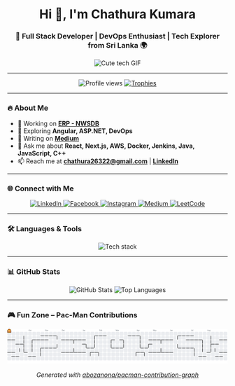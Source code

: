 <div align="center">
  <h1>Hi 👋, I'm Chathura Kumara</h1>
  <h3>🚀 Full Stack Developer | DevOps Enthusiast | Tech Explorer from Sri Lanka 🌍</h3>
  <img src="https://media.giphy.com/media/v1.Y2lkPTc5MGI3NjExZmZiNjU2OTU4YzUwYzM4ZTc0YzdlYzM5ZmZiYWM4ZGU1NzVhNGZiOCZlcD12MV9pbnRlcm5hbF9naWZfYnlfaWQmY3Q9Zw/LMcHcT0xW4lH6/giphy.gif" alt="Cute tech GIF" width="200"/>
</div>

---

<div align="center">
  <img src="https://komarev.com/ghpvc/?username=chathura26322&label=Profile%20Views&color=0e75b6&style=flat-square" alt="Profile views" />
  <a href="https://github.com/ryo-ma/github-profile-trophy">
    <img src="https://github-profile-trophy.vercel.app/?username=chathura26322&theme=onedark&margin-w=10&margin-h=10&no-bg=true&no-frame=true" alt="Trophies" />
  </a>
</div>

---

### 🔥 About Me
- 🔭 Working on [**ERP - NWSDB**](https://erp.waterboard.lk)
- 🌱 Exploring **Angular, ASP.NET, DevOps**
- 📝 Writing on [**Medium**](https://medium.com/@chathura26322)
- 💬 Ask me about **React, Next.js, AWS, Docker, Jenkins, Java, JavaScript, C++**
- 📫 Reach me at **chathura26322@gmail.com** | [**LinkedIn**](https://linkedin.com/in/chathura26322)

---

### 🌐 Connect with Me
<div align="center">
  <a href="https://linkedin.com/in/chathura26322" target="_blank">
    <img src="https://skillicons.dev/icons?i=linkedin" height="40" alt="LinkedIn" />
  </a>
  <a href="https://fb.com/chathura.dilshan.96387189" target="_blank">
    <img src="https://skillicons.dev/icons?i=facebook" height="40" alt="Facebook" />
  </a>
  <a href="https://instagram.com/cha._.thura" target="_blank">
    <img src="https://skillicons.dev/icons?i=instagram" height="40" alt="Instagram" />
  </a>
  <a href="https://medium.com/@chathura26322" target="_blank">
    <img src="https://skillicons.dev/icons?i=medium" height="40" alt="Medium" />
  </a>
  <a href="https://www.leetcode.com/chathuradilshantha" target="_blank">
    <img src="https://skillicons.dev/icons?i=leetcode" height="40" alt="LeetCode" />
  </a>
</div>

---

### 🛠️ Languages & Tools
<div align="center">
  <img src="https://skillicons.dev/icons?i=angular,react,nextjs,nodejs,express,java,cpp,cs,python,ts,js,docker,jenkins,aws,azure,kubernetes,mongodb,mysql,postgres,sqlite,git,linux,vagrant,flutter,dart,tailwind,bootstrap,nginx,figma,postman,tensorflow,pytorch,redux,firebase,spring,matlab" alt="Tech stack" />
</div>

---

### 📊 GitHub Stats
<div align="center">
  <img src="https://github-readme-stats.vercel.app/api?username=chathura26322&show_icons=true&theme=radical&hide_border=true" alt="GitHub Stats" />
  <img src="https://github-readme-stats.vercel.app/api/top-langs?username=chathura26322&show_icons=true&layout=compact&theme=radical&hide_border=true" alt="Top Languages" />
</div>

---

### 🎮 Fun Zone – Pac-Man Contributions
<div align="center">
  <picture>
    <source media="(prefers-color-scheme: dark)" srcset="https://raw.githubusercontent.com/yourusername/yourusername/output/pacman-contribution-graph-dark.svg">
    <source media="(prefers-color-scheme: light)" srcset="https://raw.githubusercontent.com/yourusername/yourusername/output/pacman-contribution-graph.svg">
    <img alt="Pac-Man Contribution Graph" src="https://raw.githubusercontent.com/chathura26322/chathura26322/output/pacman-contribution-graph.svg">
  </picture>
  <p><i>Generated with <a href="https://abozanona.github.io/pacman-contribution-graph/">abozanona/pacman-contribution-graph</a></i></p>
</div>
